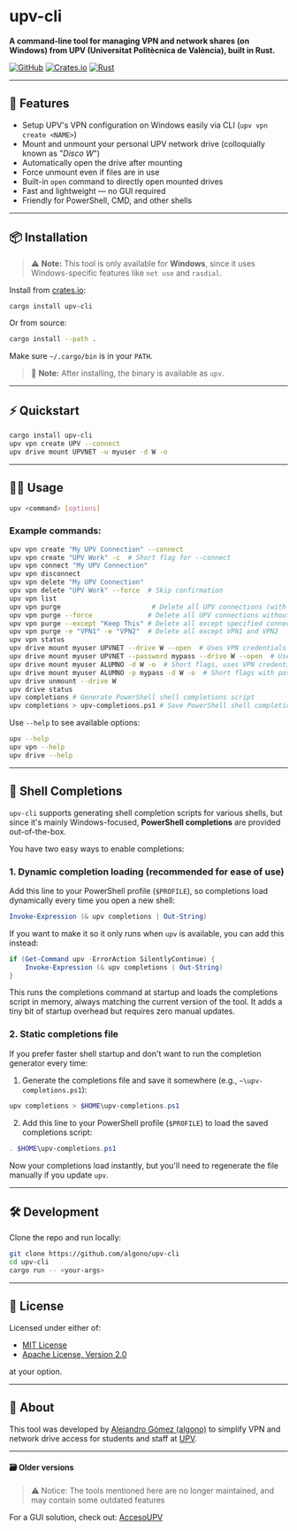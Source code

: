 # upv-cli

**A command-line tool for managing VPN and network shares (on Windows) from UPV (Universitat Politècnica de València), built in Rust.**

[![GitHub](https://img.shields.io/badge/github-algono%2Fupv--cli-8da0cb?logo=github)](https://github.com/algono/upv-cli)
[![Crates.io](https://img.shields.io/crates/v/upv-cli.svg)](https://crates.io/crates/upv-cli)
[![Rust](https://img.shields.io/badge/Rust-D34516?logo=rust&logoColor=white)](https://www.rust-lang.org/)


---

## 🚀 Features

- Setup UPV's VPN configuration on Windows easily via CLI (`upv vpn create <NAME>`)
- Mount and unmount your personal UPV network drive (colloquially known as "_Disco W_")
- Automatically open the drive after mounting
- Force unmount even if files are in use
- Built-in `open` command to directly open mounted drives
- Fast and lightweight — no GUI required
- Friendly for PowerShell, CMD, and other shells

---

## 📦 Installation

> ⚠️ **Note:** This tool is only available for **Windows**, since it uses Windows-specific features like `net use` and `rasdial`.

Install from [crates.io](https://crates.io/crates/upv-cli):

```bash
cargo install upv-cli
```

Or from source:

```bash
cargo install --path .
```

Make sure `~/.cargo/bin` is in your `PATH`.

> 📝 **Note:** After installing, the binary is available as `upv`.

---

## ⚡ Quickstart

```bash
cargo install upv-cli
upv vpn create UPV --connect
upv drive mount UPVNET -u myuser -d W -o
```

---

## 🧑‍💻 Usage

```bash
upv <command> [options]
```

### Example commands:

```bash
upv vpn create "My UPV Connection" --connect
upv vpn create "UPV Work" -c  # Short flag for --connect
upv vpn connect "My UPV Connection"
upv vpn disconnect
upv vpn delete "My UPV Connection"
upv vpn delete "UPV Work" --force  # Skip confirmation
upv vpn list
upv vpn purge                       # Delete all UPV connections (with double confirmation)
upv vpn purge --force              # Delete all UPV connections without confirmation
upv vpn purge --except "Keep This" # Delete all except specified connections
upv vpn purge -e "VPN1" -e "VPN2"  # Delete all except VPN1 and VPN2
upv vpn status
upv drive mount myuser UPVNET --drive W --open  # Uses VPN credentials
upv drive mount myuser UPVNET --password mypass --drive W --open  # Uses explicit credentials
upv drive mount myuser ALUMNO -d W -o  # Short flags, uses VPN credentials
upv drive mount myuser ALUMNO -p mypass -d W -o  # Short flags with password
upv drive unmount --drive W
upv drive status
upv completions # Generate PowerShell shell completions script
upv completions > upv-completions.ps1 # Save PowerShell shell completions script to a file
```

Use `--help` to see available options:

```bash
upv --help
upv vpn --help
upv drive --help
```

---

## 🧩 Shell Completions

`upv-cli` supports generating shell completion scripts for various shells, but since it's mainly Windows-focused, **PowerShell completions** are provided out-of-the-box.

You have two easy ways to enable completions:

### 1. Dynamic completion loading (recommended for ease of use)

Add this line to your PowerShell profile (`$PROFILE`), so completions load dynamically every time you open a new shell:

```powershell
Invoke-Expression (& upv completions | Out-String)
```

If you want to make it so it only runs when `upv` is available, you can add this instead:

```powershell
if (Get-Command upv -ErrorAction SilentlyContinue) {
    Invoke-Expression (& upv completions | Out-String)
}
```

This runs the completions command at startup and loads the completions script in memory, always matching the current version of the tool. It adds a tiny bit of startup overhead but requires zero manual updates.

### 2. Static completions file

If you prefer faster shell startup and don't want to run the completion generator every time:

1. Generate the completions file and save it somewhere (e.g., `~\upv-completions.ps1`):

```powershell
upv completions > $HOME\upv-completions.ps1
```

2. Add this line to your PowerShell profile (`$PROFILE`) to load the saved completions script:

```powershell
. $HOME\upv-completions.ps1
```

Now your completions load instantly, but you'll need to regenerate the file manually if you update `upv`.

---

## 🛠️ Development

Clone the repo and run locally:

```bash
git clone https://github.com/algono/upv-cli
cd upv-cli
cargo run -- <your-args>
```

---

## 🧾 License

Licensed under either of:

* [MIT License](LICENSE-MIT)
* [Apache License, Version 2.0](LICENSE-APACHE)

at your option.

---

## 🙋 About

This tool was developed by [Alejandro Gómez (algono)](https://github.com/algono) to simplify VPN and network drive access for students and staff at [UPV](https://www.upv.es/index-en.html).

---

#### 🗃️ Older versions

> ⚠️ Notice: The tools mentioned here are no longer maintained, and may contain some outdated features

For a GUI solution, check out: [AccesoUPV](https://github.com/algono/AccesoUPV)
